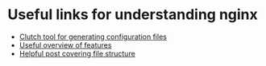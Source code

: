 # Useful links for understanding nginx

- [Clutch tool for generating configuration files](https://www.digitalocean.com/community/tools/nginx)
- [Useful overview of features](https://www.digitalocean.com/community/tutorials/apache-vs-nginx-practical-considerations)
- [Helpful post covering file structure](<https://www.digitalocean.com/community/tutorials/how-to-install-nginx-on-ubuntu-20-04#step-5-–-setting-up-server-blocks-(recommended)>)
